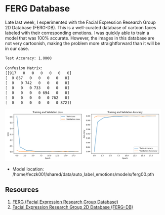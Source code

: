 # FERG Database

Late last week, I experimented with the Facial Expression Research Group 2D Database (FERG-DB).  This is a well-curated database of cartoon faces labeled with their corresponding emotions.  I was quickly able to train a model that was 100% accurate.  However, the images in this database are not very cartoonish, making the problem more straightforward than it will be in our case.

    Test Accuracy: 1.0000

    Confusion Matrix:
    [[917   0   0   0   0   0   0]
    [  0 857   0   0   0   0   0]
    [  0   0 742   0   0   0   0]
    [  0   0   0 733   0   0   0]
    [  0   0   0   0 694   0   0]
    [  0   0   0   0   0 762   0]
    [  0   0   0   0   0   0 872]]

![training history](ferg_training_history.png "FERG Training History")

* Model location: /home/feczk001/shared/data/auto_label_emotions/models/ferg00.pth

## Resources

1. [FERG (Facial Expression Research Group Database)](https://paperswithcode.com/dataset/ferg)
2. [Facial Expression Research Group 2D Database (FERG-DB)](https://grail.cs.washington.edu/projects/deepexpr/ferg-2d-db.html)
